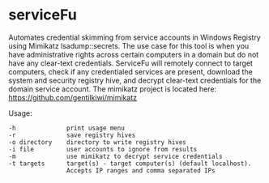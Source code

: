 # serviceFu
Automates credential skimming from service accounts in Windows Registry using Mimikatz lsadump::secrets. The use case for this tool is when you have administrative rights across certain computers in a domain but do not have any clear-text credentials. ServiceFu will remotely connect to target computers, check if any credentialed services are present, download the system and security registry hive, and decrypt clear-text credentials for the domain service account. The mimikatz project is located here: https://github.com/gentilkiwi/mimikatz

Usage:

    -h              print usage menu   
    -r              save registry hives   
    -o directory    directory to write registry hives   
    -i file         user accounts to ignore from results   
    -m              use mimikatz to decrypt service credentials   
    -t targets      target(s) - target computer(s) (default localhost).   
                    Accepts IP ranges and comma separated IPs
